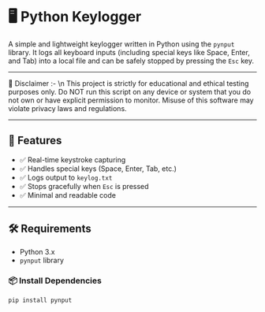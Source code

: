 # 🖥️ Python Keylogger

A simple and lightweight keylogger written in Python using the `pynput` library. It logs all keyboard inputs (including special keys like Space, Enter, and Tab) into a local file and can be safely stopped by pressing the `Esc` key.

---

🚨 Disclaimer :- \n
This project is strictly for educational and ethical testing purposes only.
Do NOT run this script on any device or system that you do not own or have explicit permission to monitor.
Misuse of this software may violate privacy laws and regulations.

---

## 🚀 Features

- ✅ Real-time keystroke capturing
- ✅ Handles special keys (Space, Enter, Tab, etc.)
- ✅ Logs output to `keylog.txt`
- ✅ Stops gracefully when `Esc` is pressed
- ✅ Minimal and readable code

---

## 🛠️ Requirements

- Python 3.x  
- `pynput` library

### 📦 Install Dependencies

```bash
pip install pynput
